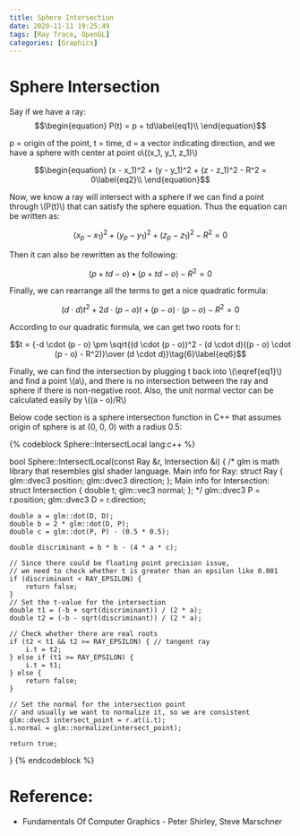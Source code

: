 ```yaml
---
title: Sphere Intersection
date: 2020-11-11 19:25:49
tags: [Ray Trace, OpenGL]
categories: [Graphics]
---
```


# Sphere Intersection

Say if we have a ray:
$$\begin{equation}
P(t) = p + td\label{eq1}\\
\end{equation}$$

p = origin of the point, t = time, d = a vector indicating direction, and we have a sphere with center at point o\\((x_1, y_1, z_1)\\)

$$\begin{equation}
(x - x_1)^2 + (y - y_1)^2 + (z - z_1)^2 - R^2 = 0\label{eq2}\\
\end{equation}$$

Now, we know a ray will intersect with a sphere if we can find a point through \\(P(t)\\) that can satisfy the sphere equation. Thus the equation can be written as:

$$(x_p - x_1)^2 + (y_p - y_1)^2 + (z_p - z_1)^2 - R^2 = 0\tag{3}\label{eq3}$$

Then it can also be rewritten as the following:

$$(p + td - o) \bullet (p + td - o) - R^2 = 0\tag{4}\label{eq4}$$

Finally, we can rearrange all the terms to get a nice quadratic formula:

$$(d \cdot d)t^2 + 2d\cdot (p - o)t + (p - o) \cdot (p - o) - R^2 = 0\tag{5}\label{eq5}$$

According to our quadratic formula, we can get two roots for t:

$$t = {-d \cdot (p - o) \pm \sqrt{(d \cdot (p - o))^2 - (d \cdot d)((p - o) \cdot (p - o) - R^2)}\over (d \cdot d)}\tag{6}\label{eq6}$$

Finally, we can find the intersection by plugging t back into \\(\eqref{eq1}\\) and find a point \\(a\\), and there is no intersection between the ray and sphere if there is non-negative root. Also, the unit normal vector can be calculated easily by \\((a - o)/R\\)

Below code section is a sphere intersection function in C++ that assumes origin of sphere is at (0, 0, 0) with a radius 0.5:

{% codeblock Sphere::IntersectLocal lang:c++ %}

bool Sphere::IntersectLocal(const Ray &r, Intersection &i)
{
    /*
    glm is math library that resembles glsl shader language.
    Main info for Ray:
    struct Ray {
      glm::dvec3 position;
      glm::dvec3 direction;
    };
    Main info for Intersection:
    struct Intersection {
      double t;
      glm::vec3 normal;
    };
    */
    glm::dvec3 P = r.position;
    glm::dvec3 D = r.direction;

    double a = glm::dot(D, D);
    double b = 2 * glm::dot(D, P);
    double c = glm::dot(P, P) - (0.5 * 0.5);

    double discriminant = b * b - (4 * a * c);

    // Since there could be floating point precision issue,
    // we need to check whether t is greater than an epsilon like 0.001
    if (discriminant < RAY_EPSILON) {
        return false;
    }
    // Set the t-value for the intersection
    double t1 = (-b + sqrt(discriminant)) / (2 * a);
    double t2 = (-b - sqrt(discriminant)) / (2 * a);

    // Check whether there are real roots
    if (t2 < t1 && t2 >= RAY_EPSILON) { // tangent ray
        i.t = t2;
    } else if (t1 >= RAY_EPSILON) {
        i.t = t1;
    } else {
        return false;
    }

    // Set the normal for the intersection point
    // and usually we want to normalize it, so we are consistent
    glm::dvec3 intersect_point = r.at(i.t);
    i.normal = glm::normalize(intersect_point);

    return true;
}
{% endcodeblock %}

# Reference:
- Fundamentals Of Computer Graphics - Peter Shirley, Steve Marschner
